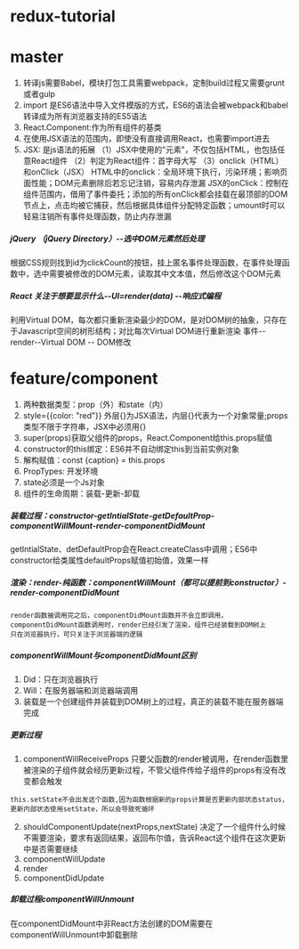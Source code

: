 # redux-tutorial

# master
1. 转译js需要Babel，模块打包工具需要webpack，定制build过程又需要grunt或者gulp
2. import 是ES6语法中导入文件模版的方式，ES6的语法会被webpack和babel转译成为所有浏览器支持的ES5语法
3. React.Component:作为所有组件的基类
4. 在使用JSX语法的范围内，即使没有直接调用React，也需要import进去
5. JSX: 是js语法的拓展
（1）JSX中使用的"元素"，不仅包括HTML，也包括任意React组件
（2）判定为React组件：首字母大写
（3）onclick（HTML）和onClick（JSX）
HTML中的onclick：全局环境下执行，污染环境；影响页面性能；DOM元素删除后若忘记注销，容易内存泄漏
JSX的onClick：控制在组件范围内，借用了事件委托；添加的所有onClick都会挂载在最顶部的DOM节点上，点击均被它捕获，然后根据具体组件分配特定函数；umount时可以轻易注销所有事件处理函数，防止内存泄漏

##### jQuery （jQuery Directory）--选中DOM元素然后处理
根据CSS规则找到id为clickCount的按钮，挂上匿名事件处理函数，在事件处理函数中，选中需要被修改的DOM元素，读取其中文本值，然后修改这个DOM元素
##### React 关注于想要显示什么--UI=render(data) --响应式编程
利用Virtual DOM，每次都只重新渲染最少的DOM，是对DOM树的抽象，只存在于Javascript空间的树形结构；对比每次Virtual DOM进行重新渲染
事件--render--Virtual DOM -- DOM修改



# feature/component
1. 两种数据类型：prop（外）和state（内）
2. style={{color: "red"}} 外层{}为JSX语法，内层{}代表为一个对象常量;props类型不限于字符串，JSX中必须用{}
3. super(props)获取父组件的props，React.Component给this.props赋值
4. constructor的this绑定：ES6并不自动绑定this到当前实例对象
5. 解构赋值：const {caption} = this.props
6. PropTypes: 开发环境
7. state必须是一个Js对象
8. 组件的生命周期：装载-更新-卸载
##### 装载过程：constructor-getIntialState-getDefaultProp-componentWillMount-render-componentDidMount
getIntialState、detDefaultProp会在React.createClass中调用；ES6中constructor给类属性defaultProps赋值初始值，效果一样
##### 渲染：render-纯函数：componentWillMount（都可以提前到constructor）-render-componentDidMount
```
render函数被调用完之后，componentDidMount函数并不会立即调用，componentDidMount函数调用时，render已经引发了渲染，组件已经装载到DOM树上
只在浏览器执行，可只关注于浏览器端的逻辑
```

##### componentWillMount与componentDidMount区别
1. Did：只在浏览器执行
2. Will：在服务器端和浏览器端调用
3. 装载是一个创建组件并装载到DOM树上的过程，真正的装载不能在服务器端完成

##### 更新过程
1. componentWillReceiveProps
只要父函数的render被调用，在render函数里被渲染的子组件就会经历更新过程，不管父组件传给子组件的props有没有改变都会触发
```angular2html
this.setState不会出发这个函数,因为函数根据新的props计算是否更新内部状态status，更新内部状态使用setState，所以会导致死循环
```
2. shouldComponentUpdate(nextProps,nextState)
决定了一个组件什么时候不需要渲染，要求有返回结果，返回布尔值，告诉React这个组件在这次更新中是否需要继续
3. componentWillUpdate
4. render
5. componentDidUpdate
##### 卸载过程componentWillUnmount
在componentDidMount中非React方法创建的DOM需要在componentWillUnmount中卸载删除
